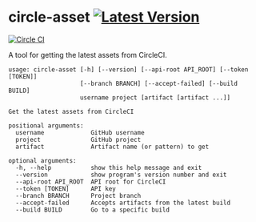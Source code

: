 # circle-asset [![Latest Version](https://pypip.in/version/circle_asset/badge.svg)](https://pypi.python.org/pypi/circle-asset/)

[![Circle CI](https://circleci.com/gh/prophile/circle-asset.svg?style=svg)](https://circleci.com/gh/prophile/circle-asset)

A tool for getting the latest assets from CircleCI.

```
usage: circle-asset [-h] [--version] [--api-root API_ROOT] [--token [TOKEN]]
                    [--branch BRANCH] [--accept-failed] [--build BUILD]
                    username project [artifact [artifact ...]]

Get the latest assets from CircleCI

positional arguments:
  username             GitHub username
  project              GitHub project
  artifact             Artifact name (or pattern) to get

optional arguments:
  -h, --help           show this help message and exit
  --version            show program's version number and exit
  --api-root API_ROOT  API root for CircleCI
  --token [TOKEN]      API key
  --branch BRANCH      Project branch
  --accept-failed      Accepts artifacts from the latest build
  --build BUILD        Go to a specific build
```

